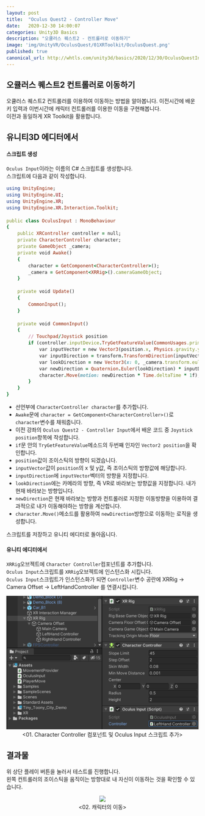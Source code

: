```yaml
---
layout: post
title:  "Oculus Quest2 - Controller Move"
date:   2020-12-30 14:00:07
categories: Unity3D Basics
description: "오큘러스 퀘스트2 - 컨트롤러로 이동하기"
image: 'img/UnityVR/OculusQuest/01XRToolkit/OculusQuest.png'
published: true
canonical_url: http://whtls.com/unity3d/basics/2020/12/30/OculusQuestInputMove/
---
```


## 오큘러스 퀘스트2 컨트롤러로 이동하기
오큘러스 퀘스트2 컨트롤러를 이용하여 이동하는 방법을 알아봅니다.
이전시간에 배운 키 입력과 이번시간에 캐릭터 컨트롤러를 이용한 이동을 구현해봅니다.  
이전과 동일하게 XR Toolkit을 활용합니다.  
  
## 유니티3D 에디터에서  
  
#### 스크립트 생성  
  
`Oculus Input`이라는 이름의 C# 스크립트를 생성합니다.  
스크립트에 다음과 같이 작성합니다.  
  
```ruby
using UnityEngine;
using UnityEngine.UI;
using UnityEngine.XR;
using UnityEngine.XR.Interaction.Toolkit;

public class OculusInput : MonoBehaviour
{
    public XRController controller = null;
    private CharacterController character;
    private GameObject _camera;
    private void Awake()
    {
        character = GetComponent<CharacterController>();
        _camera = GetComponent<XRRig>().cameraGameObject;
    }

    private void Update()
    {
        CommonInput();
    }

    private void CommonInput()
    {
        // Touchpad/Joystick position
        if (controller.inputDevice.TryGetFeatureValue(CommonUsages.primary2DAxis, out Vector2 position)) {
            var inputVector = new Vector3(position.x, Physics.gravity.y, z: position.y);
            var inputDirection = transform.TransformDirection(inputVector);
            var lookDirection = new Vector3(x: 0, _camera.transform.eulerAngles.y, z: 0);
            var newDirection = Quaternion.Euler(lookDirection) * inputDirection;
            character.Move(motion: newDirection * Time.deltaTime * 1f);
        }
    }
}
```
  
* 선언부에 `CharacterController character`를 추가합니다.  
* `Awake`문에 `character = GetComponent<CharacterController>()`로 `character`변수를 채워줍니다. 
* 이전 강좌의 `Oculus Quest2 - Controller Input`에서 배운 코드 중 `Joystick position`항목에 작성합니다.  
* `if`문 안의 `TryGetFeatureValue`메소드의 두번째 인자인 `Vector2 position`을 확인합니다.  
* `position`값이 조이스틱의 방향이 되겠습니다.  
* `inputVector`값이 `position`의 x 및 y값, 즉 조이스틱의 방향값에 해당합니다.  
* `inputDirection`에 `inputVector`벡터의 방향을 지정합니다.  
* `lookDirection`에는 카메라의 방향, 즉 VR로 바라보는 방향값을 지정합니다. 내가 현재 바라보는 방향입니다.  
* `newDirection`은 현재 바라보는 방향과 컨트롤러로 지정한 이동방향을 이용하여 결과적으로 내가 이동해야하는 방향을 계산합니다.  
* `character.Move()`메소드를 활용하여 `newDirection`방향으로 이동하는 로직을 생성합니다.  

스크립트를 저장하고 유니티 에디터로 돌아옵니다.  
  
#### 유니티 에디터에서
  
`XRRig`오브젝트에 `Character Controller`컴포넌트를 추가합니다.    
`Oculus Input`스크립트를 `XRRig`오브젝트에 인스턴스화 시킵니다.  
`Oculus Input`스크립트가 인스턴스화가 되면 `Controller`변수 공란에 XRRig -> Camera Offset -> LeftHandController 를 연결시킵니다.  
<p align="center"><img src="/img/UnityVR/OculusQuest/Input/01.png"><br/>
<01. Character Controller 컴포넌트 및 Oculus Input 스크립트 추가></p>

## 결과물
위 상단 플레이 버튼을 눌러서 테스트를 진행합니다.  
왼쪽 컨트롤러의 조이스틱을 움직이는 방향대로 내 자신이 이동하는 것을 확인할 수 있습니다.  
<p align="center"><img src="/img/UnityVR/OculusQuest/Input/02.gif"><br/>
<02. 캐릭터의 이동></p>
  

